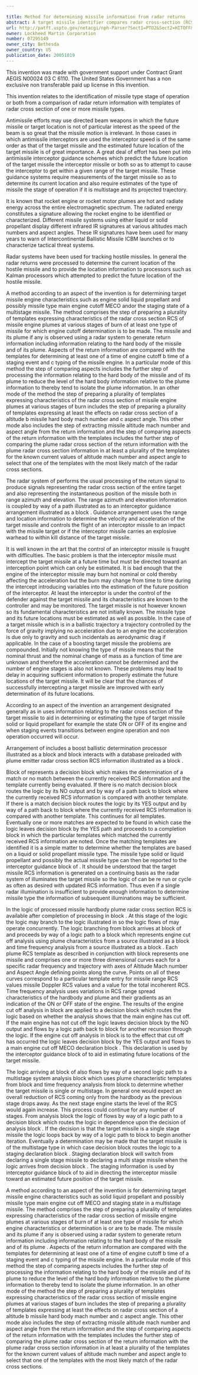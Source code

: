 ```yaml
---

title: Method for determining missile information from radar returns
abstract: A target missile identifier compares radar cross-section (RCS) information about the missile with a set including at least one template of RCS to make determination(s) of at least one of (a) the missile type (solid/liquid propellant), (b) missile main engine cutoff, andor (c) staging state of a multistage missile.
url: http://patft.uspto.gov/netacgi/nph-Parser?Sect1=PTO2&Sect2=HITOFF&p=1&u=%2Fnetahtml%2FPTO%2Fsearch-adv.htm&r=1&f=G&l=50&d=PALL&S1=07295149&OS=07295149&RS=07295149
owner: Lockheed Martin Corporation
number: 07295149
owner_city: Bethesda
owner_country: US
publication_date: 20051019
---
```

This invention was made with government support under Contract Grant AEGIS N00024 03 C 6110. The United States Government has a non exclusive non transferable paid up license in this invention.

This invention relates to the identification of missile type stage of operation or both from a comparison of radar return information with templates of radar cross section of one or more missile types.

Antimissile efforts may use directed beam weapons in which the future missile or target location is not of particular interest as the speed of the beam is so great that the missile motion is irrelevant. In those cases in which antimissile interceptors are used the interceptor speed is of the same order as that of the target missile and the estimated future location of the target missile is of great importance. A great deal of effort has been put into antimissile interceptor guidance schemes which predict the future location of the target missile the interceptor missile or both so as to attempt to cause the interceptor to get within a given range of the target missile. These guidance systems require measurements of the target missile so as to determine its current location and also require estimates of the type of missile the stage of operation if it is multistage and its projected trajectory.

It is known that rocket engine or rocket motor plumes are hot and radiate energy across the entire electromagnetic spectrum. The radiated energy constitutes a signature allowing the rocket engine to be identified or characterized. Different missile systems using either liquid or solid propellant display different infrared IR signatures at various altitudes mach numbers and aspect angles. These IR signatures have been used for many years to warn of Intercontinental Ballistic Missile ICBM launches or to characterize tactical threat systems.

Radar systems have been used for tracking hostile missiles. In general the radar returns were processed to determine the current location of the hostile missile and to provide the location information to processors such as Kalman processors which attempted to predict the future location of the hostile missile.

A method according to an aspect of the invention is for determining target missile engine characteristics such as engine solid liquid propellant and possibly missile type main engine cutoff MECO andor the staging state of a multistage missile. The method comprises the step of preparing a plurality of templates expressing characteristics of the radar cross section RCS of missile engine plumes at various stages of burn of at least one type of missile for which engine cutoff determination is to be made. The missile and its plume if any is observed using a radar system to generate return information including information relating to the hard body of the missile and of its plume. Aspects of the return information are compared with the templates for determining at least one of a time of engine cutoff b time of a staging event and c typing of the missile engine. In a particular mode of this method the step of comparing aspects includes the further step of processing the information relating to the hard body of the missile and of its plume to reduce the level of the hard body information relative to the plume information to thereby tend to isolate the plume information. In an other mode of the method the step of preparing a plurality of templates expressing characteristics of the radar cross section of missile engine plumes at various stages of burn includes the step of preparing a plurality of templates expressing at least the effects on radar cross section of a altitude b missile hard body mach number and c aspect angle. This other mode also includes the step of extracting missile altitude mach number and aspect angle from the return information and the step of comparing aspects of the return information with the templates includes the further step of comparing the plume radar cross section of the return information with the plume radar cross section information in at least a plurality of the templates for the known current values of altitude mach number and aspect angle to select that one of the templates with the most likely match of the radar cross sections.

The radar system of performs the usual processing of the return signal to produce signals representing the radar cross section of the entire target and also representing the instantaneous position of the missile both in range azimuth and elevation. The range azimuth and elevation information is coupled by way of a path illustrated as to an interceptor guidance arrangement illustrated as a block . Guidance arrangement uses the range and location information to determine the velocity and acceleration of the target missile and controls the flight of an interceptor missile to an impact with the missile target or if the interceptor missile carries an explosive warhead to within kill distance of the target missile.

It is well known in the art that the control of an interceptor missile is fraught with difficulties. The basic problem is that the interceptor missile must intercept the target missile at a future time but must be directed toward an interception point which can only be estimated. It is bad enough that the engine of the interceptor missile may burn hot nominal or cold thereby affecting the acceleration but the burn may change from time to time during the intercept introducing variables into the estimation of the future position of the interceptor. At least the interceptor is under the control of the defender against the target missile and its characteristics are known to the controller and may be monitored. The target missile is not however known so its fundamental characteristics are not initially known. The missile type and its future locations must be estimated as well as possible. In the case of a target missile which is in a ballistic trajectory a trajectory controlled by the force of gravity implying no acceleration due to an engine the acceleration is due only to gravity and such incidentals as aerodynamic drag if applicable. In the case of a boosting target missile the problems are compounded. Initially not knowing the type of missile means that the nominal thrust and the nominal change of mass as a function of time are unknown and therefore the acceleration cannot be determined and the number of engine stages is also not known. These problems may lead to delay in acquiring sufficient information to properly estimate the future locations of the target missile. It will be clear that the chances of successfully intercepting a target missile are improved with early determination of its future locations.

According to an aspect of the invention an arrangement designated generally as in uses information relating to the radar cross section of the target missile to aid in determining or estimating the type of target missile solid or liquid propellant for example the state ON or OFF of its engine and when staging events transitions between engine operation and non operation occurred will occur.

Arrangement of includes a boost ballistic determination processor illustrated as a block and block interacts with a database preloaded with plume emitter radar cross section RCS information illustrated as a block .

Block of represents a decision block which makes the determination of a match or no match between the currently received RCS information and the template currently being evaluated. If there is no match decision block routes the logic by its NO output and by way of a path back to block where the currently received RCS information is compared with another template. If there is a match decision block routes the logic by its YES output and by way of a path back to block where the currently received RCS information is compared with another template. This continues for all templates. Eventually one or more matches are expected to be found in which case the logic leaves decision block by the YES path and proceeds to a completion block in which the particular templates which matched the currently received RCS information are noted. Once the matching templates are identified it is a simple matter to determine whether the templates are based on a liquid or solid propellant missile type. The missile type solid or liquid propellant and possibly the actual missile type can then be reported to the interceptor guidance block of . It should be understood that the target missile RCS information is generated on a continuing basis as the radar system of illuminates the target missile so the logic of can be re run or cycle as often as desired with updated RCS information. Thus even if a single radar illumination is insufficient to provide enough information to determine missile type the information of subsequent illuminations may be sufficient.

In the logic of processed missile hardbody plume radar cross section RCS is available after completion of processing in block . At this stage of the logic the logic may branch to the logic illustrated in so the logic flows of may operate concurrently. The logic branching from block arrives at block of and proceeds by way of a logic path to a block which represents engine cut off analysis using plume characteristics from a source illustrated as a block and time frequency analysis from a source illustrated as a block . Each plume RCS template as described in conjunction with block represents one missile and comprises one or more three dimensional curves each for a specific radar frequency and trajectory with axes of Altitude Mach number and Aspect Angle defining points along the curve. Points on all of these curves correspond to a particular template entry for missile range RCS values missile Doppler RCS values and a value for the total incoherent RCS. Time frequency analysis uses variations in RCS range spread characteristics of the hardbody and plume and their gradients as an indication of the ON or OFF state of the engine. The results of the engine cut off analysis in block are applied to a decision block which routes the logic based on whether the analysis shows that the main engine has cut off. If the main engine has not cut off the logic leaves decision block by the NO output and flows by a logic path back to block for another recursion through the logic. If the engine cut off analysis in block is to the effect that cut off has occurred the logic leaves decision block by the YES output and flows to a main engine cut off MECO declaration block . This declaration is used by the interceptor guidance block of to aid in estimating future locations of the target missile.

The logic arriving at block of also flows by way of a second logic path to a multistage system analysis block which uses plume characteristic templates from block and time frequency analysis from block to determine whether the target missile is single or multistage. In general one would expect an overall reduction of RCS coming only from the hardbody as the previous stage drops away. As the next stage engine starts the level of the RCS would again increase. This process could continue for any number of stages. From analysis block the logic of flows by way of a logic path to a decision block which routes the logic in dependence upon the decision of analysis block . If the decision is that the target missile is a single stage missile the logic loops back by way of a logic path to block to begin another iteration. Eventually a determination may be made that the target missile is of the multistage type in which case decision block routes the logic to a staging declaration block . Staging declaration block will switch from declaring a single stage missile to declaring a multi stage missile when the logic arrives from decision block . The staging information is used by interceptor guidance block of to aid in directing the interceptor missile toward an estimated future position of the target missile.

A method according to an aspect of the invention is for determining target missile engine characteristics such as solid liquid propellant and possibly missile type main engine cut off MECO and staging state in a multistage missile. The method comprises the step of preparing a plurality of templates expressing characteristics of the radar cross section of missile engine plumes at various stages of burn of at least one type of missile for which engine characteristics or determination is or are to be made. The missile and its plume if any is observed using a radar system to generate return information including information relating to the hard body of the missile and of its plume . Aspects of the return information are compared with the templates for determining at least one of a time of engine cutoff b time of a staging event and c typing of the missile engine. In a particular mode of this method the step of comparing aspects includes the further step of processing the information relating to the hard body of the missile and of its plume to reduce the level of the hard body information relative to the plume information to thereby tend to isolate the plume information. In an other mode of the method the step of preparing a plurality of templates expressing characteristics of the radar cross section of missile engine plumes at various stages of burn includes the step of preparing a plurality of templates expressing at least the effects on radar cross section of a altitude b missile hard body mach number and c aspect angle. This other mode also includes the step of extracting missile altitude mach number and aspect angle from the return information and the step of comparing aspects of the return information with the templates includes the further step of comparing the plume radar cross section of the return information with the plume radar cross section information in at least a plurality of the templates for the known current values of altitude mach number and aspect angle to select that one of the templates with the most likely match of the radar cross sections.

